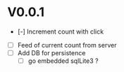 # V0.0.1
- [-] Increment count with click
- [ ] Feed of current count from server
- [ ] Add DB for persistence 
    - [ ] go embedded sqlLite3 ? 